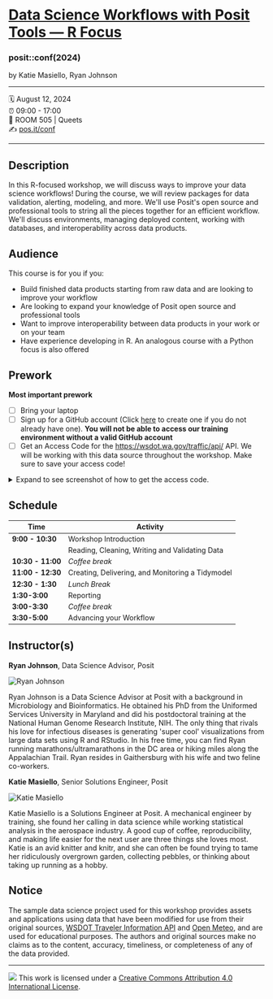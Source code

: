 [Data Science Workflows with Posit Tools — R Focus](https://posit-conf-2024.github.io/ds-workflows-r/)
================

### posit::conf(2024)

by Katie Masiello, Ryan Johnson

-----

:spiral_calendar: August 12, 2024  
:alarm_clock:     09:00 - 17:00  
:hotel:           ROOM 505 | Queets  
:writing_hand:    [pos.it/conf](http://pos.it/conf)

-----

## Description

In this R-focused workshop, we will discuss ways to improve your data science workflows! During the course, we will review packages for data validation, alerting, modeling, and more. We'll use Posit's open source and professional tools to string all the pieces together for an efficient workflow. We'll discuss environments, managing deployed content, working with databases, and interoperability across data products.

## Audience

This course is for you if you:

-   Build finished data products starting from raw data and are looking to improve your workflow
-   Are looking to expand your knowledge of Posit open source and professional tools
-   Want to improve interoperability between data products in your work or on your team
-   Have experience developing in R. An analogous course with a Python focus is also offered

## Prework

**Most important prework**

- [ ] Bring your laptop
- [ ] Sign up for a GitHub account (Click [here](https://github.com/join) to create one if you do not already have one). **You will not be able to access our training environment without a valid GitHub account**
- [ ] Get an Access Code for the <https://wsdot.wa.gov/traffic/api/> API. We will be working with this data source throughout the workshop. Make sure to save your access code!

<details>
<summary>Expand to see screenshot of how to get the access code.</summary>

![Get the access code for the wsdot API](website/images/wsdot-access-token.png)

</details>

## Schedule

| **Time**          | **Activity**                                                |
|-------------------|-------------------------------------------------------------|
| **9:00 - 10:30**  | Workshop Introduction                                       |
|                   | Reading, Cleaning, Writing and Validating Data              |
| **10:30 - 11:00** | *Coffee break*                                              |
| **11:00 - 12:30** | Creating, Delivering, and Monitoring a Tidymodel            |
| **12:30 - 1:30**  | *Lunch Break*                                               |
| **1:30-3:00**     | Reporting                                                   |
| **3:00-3:30**     | *Coffee break*                                              |
| **3:30-5:00**     | Advancing your Workflow                                     |

## Instructor(s)

**Ryan Johnson**, Data Science Advisor, Posit

<img src="https://static.rainfocus.com/posit/positconf23/att/1677178604739001JAiJ/attprofile/ryan-johnson_1677178699411001Jhx9.jpeg" alt="Ryan Johnson" width="150" height="150">

Ryan Johnson is a Data Science Advisor at Posit with a background in Microbiology and Bioinformatics. He obtained his PhD from the Uniformed Services University in Maryland and did his postdoctoral training at the National Human Genome Research Institute, NIH. The only thing that rivals his love for infectious diseases is generating 'super cool' visualizations from large data sets using R and RStudio. In his free time, you can find Ryan running marathons/ultramarathons in the DC area or hiking miles along the Appalachian Trail. Ryan resides in Gaithersburg with his wife and two feline co-workers.

**Katie Masiello**, Senior Solutions Engineer, Posit

<img src="https://static.rainfocus.com/posit/positconf23/att/1677178634814001OIcK/attprofile/katie-masiello_1677178747298001qORW.jpeg" alt="Katie Masiello" width="150" height="150">

Katie Masiello is a Solutions Engineer at Posit. A mechanical engineer by training, she found her calling in data science while working statistical analysis in the aerospace industry. A good cup of coffee, reproducibility, and making life easier for the next user are three things she loves most. Katie is an avid knitter and knitr, and she can often be found trying to tame her ridiculously overgrown garden, collecting pebbles, or thinking about taking up running as a hobby.


## Notice
The sample data science project used for this workshop provides assets and applications using data that have been modified for use from their original sources, [WSDOT Traveler Information API](https://wsdot.wa.gov/traffic/api/) and [Open Meteo](https://open-meteo.com/), and are used for educational purposes. The authors and original sources make no claims as to the content, accuracy, timeliness, or completeness of any of the data provided.

-----

![](https://i.creativecommons.org/l/by/4.0/88x31.png) This work is
licensed under a [Creative Commons Attribution 4.0 International
License](https://creativecommons.org/licenses/by/4.0/).
